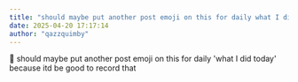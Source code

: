 ```yaml
---
title: "should maybe put another post emoji on this for daily what I did today"
date: 2025-04-20 17:17:14
author: "qazzquimby"
---
```


💭 should maybe put another post emoji on this for daily 'what I did today' because itd be good to record that